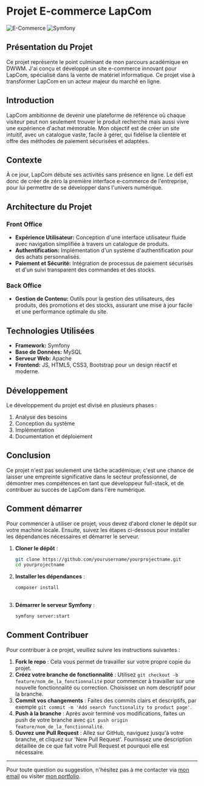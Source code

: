 # Projet E-commerce LapCom
![E-Commerce](https://img.shields.io/badge/E--Commerce-LapCom-blue)
![Symfony](https://img.shields.io/badge/Powered_by-Symfony-brightgreen)



## Présentation du Projet
Ce projet représente le point culminant de mon parcours académique en DWWM.
J'ai conçu et développé un site e-commerce innovant pour LapCom, spécialisé dans la vente de matériel informatique. Ce projet vise à transformer LapCom en un acteur majeur du marché en ligne.

## Introduction
LapCom ambitionne de devenir une plateforme de référence où chaque visiteur peut non seulement trouver le produit recherché mais aussi vivre une expérience d'achat mémorable. Mon objectif est de créer un site intuitif, avec un catalogue vaste, facile à gérer, qui fidélise la clientèle et offre des méthodes de paiement sécurisées et adaptées.

## Contexte
À ce jour, LapCom débute ses activités sans présence en ligne. Le défi est donc de créer de zéro la première interface e-commerce de l'entreprise, pour lui permettre de se développer dans l'univers numérique.

## Architecture du Projet
### Front Office
- **Expérience Utilisateur:** Conception d'une interface utilisateur fluide avec navigation simplifiée à travers un catalogue de produits.
- **Authentification:** Implémentation d'un système d'authentification pour des achats personnalisés.
- **Paiement et Sécurité:** Intégration de processus de paiement sécurisés et d'un suivi transparent des commandes et des stocks.

### Back Office
- **Gestion de Contenu:** Outils pour la gestion des utilisateurs, des produits, des promotions et des stocks, assurant une mise à jour facile et une performance optimale du site.

## Technologies Utilisées
- **Framework:** Symfony
- **Base de Données:** MySQL
- **Serveur Web:** Apache
- **Frontend:** JS, HTML5, CSS3, Bootstrap pour un design réactif et moderne.

## Développement
Le développement du projet est divisé en plusieurs phases :
1. Analyse des besoins
2. Conception du système
3. Implémentation
4. Documentation et déploiement

## Conclusion
Ce projet n'est pas seulement une tâche académique; c'est une chance de laisser une empreinte significative dans le secteur professionnel, de démontrer mes compétences en tant que développeur full-stack, et de contribuer au succès de LapCom dans l'ère numérique.
## Comment démarrer

Pour commencer à utiliser ce projet, vous devez d'abord cloner le dépôt sur votre machine locale. Ensuite, suivez les étapes ci-dessous pour installer les dépendances nécessaires et démarrer le serveur.

1. **Cloner le dépôt** :
   ```bash
   git clone https://github.com/yourusername/yourprojectname.git
   cd yourprojectname  
  2. **Installer les dépendances** :
     ```bash
     composer install
   
  3. **Démarrer le serveur Symfony** :
     ```bash
     symfony server:start

## Comment Contribuer

Pour contribuer à ce projet, veuillez suivre les instructions suivantes :

1. **Fork le repo** : Cela vous permet de travailler sur votre propre copie du projet.
2. **Créez votre branche de fonctionnalité** : Utilisez `git checkout -b feature/nom_de_la_fonctionnalité` pour commencer à travailler sur une nouvelle fonctionnalité ou correction. Choisissez un nom descriptif pour la branche.
3. **Commit vos changements** : Faites des commits clairs et descriptifs, par exemple `git commit -m 'Add search functionality to product page'`.
4. **Push à la branche** : Après avoir terminé vos modifications, faites un push de votre branche avec `git push origin feature/nom_de_la_fonctionnalité`.
5. **Ouvrez une Pull Request** : Allez sur GitHub, naviguez jusqu'à votre branche, et cliquez sur 'New Pull Request'. Fournissez une description détaillée de ce que fait votre Pull Request et pourquoi elle est nécessaire.

---
Pour toute question ou suggestion, n'hésitez pas à me contacter via [mon email](akamimehdi.dev@gmail.com) ou visiter [mon portfolio](https://akamimehdi.netlify.app/).
